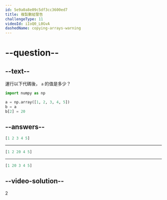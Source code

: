 ```yaml
---
id: 5e9a0a8e09c5df3cc3600ed7
title: 複製數組警告
challengeType: 11
videoId: iIoQ0_L0GvA
dashedName: copying-arrays-warning
---
```


# --question--

## --text--

運行以下代碼後， `a` 的值是多少？

```py
import numpy as np

a = np.array([1, 2, 3, 4, 5])
b = a
b[2] = 20
```

## --answers--

```python
[1 2 3 4 5]
```

---

```python
[1 2 20 4 5]
```

---

```python
[1 20 3 4 5]
```

## --video-solution--

2

